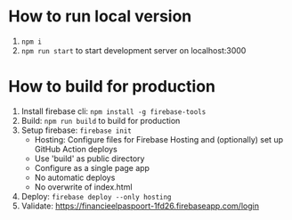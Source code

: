 # How to run local version

1. ```npm i```
2. ```npm run start``` to start development server on localhost:3000


# How to build for production

1. Install firebase cli: ```npm install -g firebase-tools```
2. Build: ```npm run build``` to build for production
3. Setup firebase: ```firebase init```
    - Hosting: Configure files for Firebase Hosting and (optionally) set up GitHub Action deploys
    - Use 'build' as public directory
    - Configure as a single page app
    - No automatic deploys
    - No overwrite of index.html
4. Deploy: ```firebase deploy --only hosting```
5. Validate: https://financieelpaspoort-1fd26.firebaseapp.com/login



